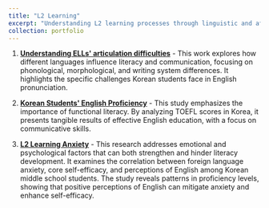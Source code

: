 ```yaml
---
title: "L2 Learning"
excerpt: "Understanding L2 learning processes through linguistic and affective factors."
collection: portfolio
---
```


1. [**Understanding ELLs' articulation difficulties**](https://mlee010.github.io/MinkyungLee/files/14language.pdf) - This work explores how different languages influence literacy and communication, focusing on phonological, morphological, and writing system differences. It highlights the specific challenges Korean students face in English pronunciation.

2. [**Korean Students' English Proficiency**](https://mlee010.github.io/MinkyungLee/files/14Proficiency.pdf) - This study emphasizes the importance of functional literacy. By analyzing TOEFL scores in Korea, it presents tangible results of effective English education, with a focus on communicative skills.

3. [**L2 Learning Anxiety**](https://mlee010.github.io/MinkyungLee/files/16affective.pdf) - This research addresses emotional and psychological factors that can both strengthen and hinder literacy development. It examines the correlation between foreign language anxiety, core self-efficacy, and perceptions of English among Korean middle school students. The study reveals patterns in proficiency levels, showing that positive perceptions of English can mitigate anxiety and enhance self-efficacy.




